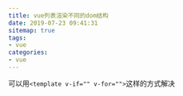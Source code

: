 ```yaml
---
title: vue列表渲染不同的dom结构
date: 2019-07-23 09:41:31
sitemap: true
tags:
- vue
categories:
- vue
---
```

可以用`<template v-if="" v-for="">`这样的方式解决